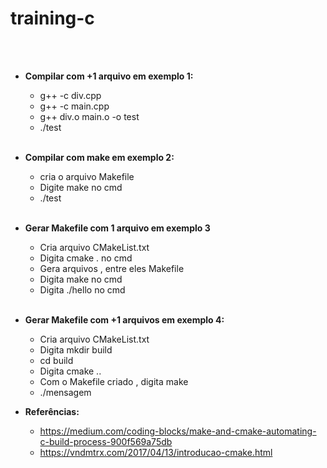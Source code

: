 # training-c #

</br></br>

  - **Compilar com +1 arquivo em exemplo 1:**</br>
      - g++ -c div.cpp</br>
      - g++ -c main.cpp</br>
      - g++ div.o main.o -o test</br>
      - ./test</br></br>
  - **Compilar com make em exemplo 2:**</br>
      - cria o arquivo Makefile</br>
      - Digite make no cmd</br>
      - ./test</br></br>
  
  - **Gerar Makefile com 1 arquivo em exemplo 3** </br>
      - Cria arquivo CMakeList.txt</br>
      - Digita cmake . no cmd</br>
      - Gera arquivos , entre eles Makefile</br>
      - Digita make no cmd</br>
      - Digita ./hello no cmd</br></br>
    
   - **Gerar Makefile com +1 arquivos em exemplo 4:** </br>
      - Cria arquivo CMakeList.txt</br>
      - Digita mkdir build</br>
      - cd build</br>
      - Digita cmake ..</br>
      - Com o Makefile criado , digita make</br>
      - ./mensagem
  
        
  - **Referências:** </br>
      - https://medium.com/coding-blocks/make-and-cmake-automating-c-build-process-900f569a75db</br>
      - https://vndmtrx.com/2017/04/13/introducao-cmake.html
  
   

  
